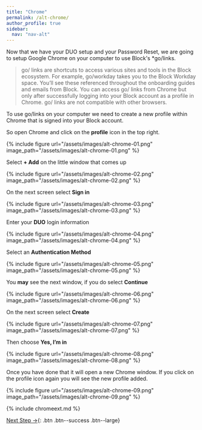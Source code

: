 ```yaml
---
title: "Chrome"
permalink: /alt-chrome/
author_profile: true
sidebar:
  nav: "nav-alt"
---
```


Now that we have your DUO setup and your Password Reset, we are going to setup Google Chrome on your computer to use Block's *go/links.

> go/ links are shortcuts to access various sites and tools in the Block ecosystem. For example, go/workday takes you to the Block Workday space. You’ll see these referenced throughout the onboarding guides and emails from Block. You can access go/ links from Chrome but only after successfully logging into your Block account as a profile in Chrome. go/ links are not compatible with other browsers.

To use go/links on your computer we need to create a new profile within Chrome that is signed into your Block account.

So open Chrome and click on the __profile__ icon in the top right.

{% include figure url="/assets/images/alt-chrome-01.png" image_path="/assets/images/alt-chrome-01.png" %}

Select __+ Add__ on the little window that comes up

{% include figure url="/assets/images/alt-chrome-02.png" image_path="/assets/images/alt-chrome-02.png" %}

On the next screen select __Sign in__

{% include figure url="/assets/images/alt-chrome-03.png" image_path="/assets/images/alt-chrome-03.png" %}

Enter your __DUO__ login information

{% include figure url="/assets/images/alt-chrome-04.png" image_path="/assets/images/alt-chrome-04.png" %}

Select an __Authentication Method__

{% include figure url="/assets/images/alt-chrome-05.png" image_path="/assets/images/alt-chrome-05.png" %}

You __may__ see the next window, if you do select __Continue__

{% include figure url="/assets/images/alt-chrome-06.png" image_path="/assets/images/alt-chrome-06.png" %}

On the next screen select __Create__

{% include figure url="/assets/images/alt-chrome-07.png" image_path="/assets/images/alt-chrome-07.png" %}

Then choose __Yes, I’m in__

{% include figure url="/assets/images/alt-chrome-08.png" image_path="/assets/images/alt-chrome-08.png" %}

Once you have done that it will open a new Chrome window. If you click on the profile icon again you will see the new profile added.

{% include figure url="/assets/images/alt-chrome-09.png" image_path="/assets/images/alt-chrome-09.png" %}

{% include chromeext.md %}

[Next Step &rarr;](/alt-go/){: .btn .btn--success .btn--large}